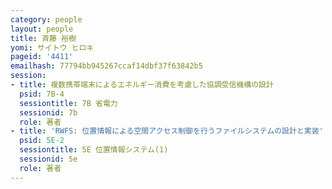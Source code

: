 ```yaml
---
category: people
layout: people
title: 斉藤 裕樹
yomi: サイトウ ヒロキ
pageid: '4411'
emailhash: 77794bb945267ccaf14dbf37f63842b5
session:
- title: 複数携帯端末によるエネルギー消費を考慮した協調受信機構の設計
  psid: 7B-4
  sessiontitle: 7B 省電力
  sessionid: 7b
  role: 著者
- title: 'RWFS: 位置情報による空間アクセス制御を行うファイルシステムの設計と実装'
  psid: 5E-2
  sessiontitle: 5E 位置情報システム(1)
  sessionid: 5e
  role: 著者
---
```

